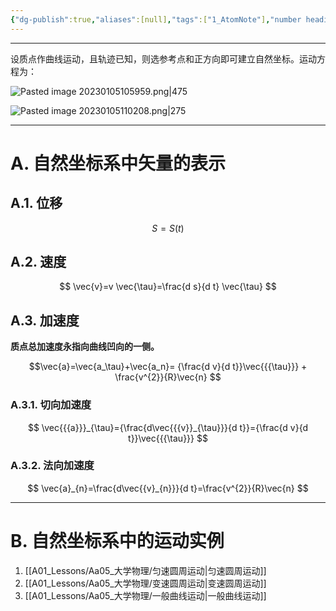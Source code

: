 ```yaml
---
{"dg-publish":true,"aliases":[null],"tags":["1_AtomNote"],"number headings":"auto, first-level 1, max 6, A.1.","Created-Date":"2023-01-05 10:57:18","Modified-Date":"2024-04-18 11:53:28","permalink":"/A01_Lessons/Aa05_大学物理/用自然坐标表示平面曲线运动中的速度和加速度/","dgPassFrontmatter":true}
---
```


 
---


设质点作曲线运动，且轨迹已知，则选参考点和正方向即可建立自然坐标。运动方程为：



![Pasted image 20230105105959.png|475](/img/user/Z02_ObFiles/Attachments/Pasted%20image%2020230105105959.png)

![Pasted image 20230105110208.png|275](/img/user/Z02_ObFiles/Attachments/Pasted%20image%2020230105110208.png)


---

# A. 自然坐标系中矢量的表示


## A.1. 位移
$$S=S(t)$$

## A.2. 速度


$$
\vec{v}=v \vec{\tau}=\frac{d s}{d t} \vec{\tau}
$$


## A.3. 加速度

**质点总加速度永指向曲线凹向的一侧。**


$$\vec{a}=\vec{a_\tau}+\vec{a_n}= {\frac{d v}{d t}}\vec{{{\tau}}} + \frac{v^{2}}{R}\vec{n} $$


### A.3.1. 切向加速度

$$
\vec{{{a}}}_{\tau}={\frac{d\vec{{{v}}_{\tau}}}{d t}}={\frac{d v}{d t}}\vec{{{\tau}}} 
$$

### A.3.2. 法向加速度


$$
\vec{a}_{n}=\frac{d\vec{{v}_{n}}}{d t}=\frac{v^{2}}{R}\vec{n} 
$$


---

# B. 自然坐标系中的运动实例

1. [[A01_Lessons/Aa05_大学物理/匀速圆周运动\|匀速圆周运动]]
2. [[A01_Lessons/Aa05_大学物理/变速圆周运动\|变速圆周运动]]
3. [[A01_Lessons/Aa05_大学物理/一般曲线运动\|一般曲线运动]]

